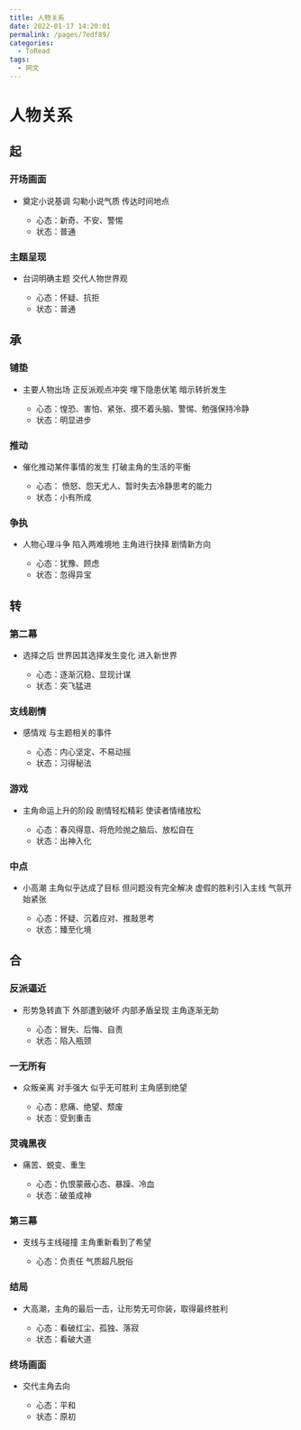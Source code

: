 ```yaml
---
title: 人物关系
date: 2022-01-17 14:20:01
permalink: /pages/7edf89/
categories:
  - ToRead
tags:
  - 网文
---
```

# 人物关系

## 起

### 开场画面

- 奠定小说基调
	勾勒小说气质
	传达时间地点

	- 心态：新奇、不安、警惕
	- 状态：普通

### 主题呈现

- 台词明确主题
	交代人物世界观

	- 心态：怀疑、抗拒
	- 状态：普通

## 承

### 铺垫

- 主要人物出场
	正反派观点冲突
	埋下隐患伏笔
	暗示转折发生

	- 心态：惶恐、害怕、紧张、摸不着头脑、警惕、勉强保持冷静
	- 状态：明显进步

### 推动

- 催化推动某件事情的发生
	打破主角的生活的平衡

	- 心态：
	愤怒、怨天尤人、暂时失去冷静思考的能力
	- 状态：小有所成

### 争执

- 人物心理斗争
	陷入两难境地
	主角进行抉择
	剧情新方向

	- 心态：犹豫、顾虑
	- 状态：忽得异宝

## 转

### 第二幕

- 选择之后
	世界因其选择发生变化
	进入新世界

	- 心态：逐渐沉稳、显现计谋
	- 状态：突飞猛进

### 支线剧情

- 感情戏
	与主题相关的事件

	- 心态：内心坚定、不易动摇
	- 状态：习得秘法

### 游戏

- 主角命运上升的阶段
	剧情轻松精彩
	使读者情绪放松

	- 心态：春风得意、将危险抛之脑后、放松自在
	- 状态：出神入化

### 中点

- 小高潮
	主角似乎达成了目标
	但问题没有完全解决
	虚假的胜利引入主线
	气氛开始紧张

	- 心态：怀疑、沉着应对、推敲思考
	- 状态：臻至化境

## 合

### 反派逼近

- 形势急转直下
	外部遭到破坏
	内部矛盾呈现
	主角逐渐无助

	- 心态：冒失、后悔、自责
	- 状态：陷入瓶颈

### 一无所有

- 众叛亲离
	对手强大
	似乎无可胜利
	主角感到绝望

	- 心态：悲痛、绝望、颓废
	- 状态：受到重击

### 灵魂黑夜

- 痛苦、蜕变、重生

	- 心态：仇恨蒙蔽心态、暴躁、冷血
	- 状态：破茧成神

### 第三幕

- 支线与主线碰撞
主角重新看到了希望

	- 心态：负责任
气质超凡脱俗

### 结局

- 大高潮，主角的最后一击，让形势无可你装，取得最终胜利

	- 心态：看破红尘、孤独、落寂
	- 状态：看破大道

### 终场画面

- 交代主角去向

	- 心态：平和
	- 状态：原初

